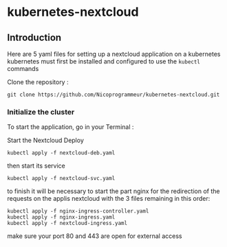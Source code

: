 # kubernetes-nextcloud

## Introduction

Here are 5 yaml files for setting up a nextcloud application on a kubernetes <br />
kubernetes must first be installed and configured to use the `kubectl` commands

Clone the repository :

```
git clone https://github.com/Nicoprogrammeur/kubernetes-nextcloud.git
```

### Initialize the cluster

To start the application, go in your Terminal :

Start the Nextcloud Deploy

```
kubectl apply -f nextcloud-deb.yaml
```

then start its service

```
kubectl apply -f nextcloud-svc.yaml
```

to finish it will be necessary to start the part nginx for the redirection of the requests on the applis nextcloud with the 3 files remaining in this order:

```
kubectl apply -f nginx-ingress-controller.yaml
kubectl apply -f nginx-ingress.yaml
kubectl apply -f nextcloud-ingress.yaml
```

make sure your port 80 and 443 are open for external access
